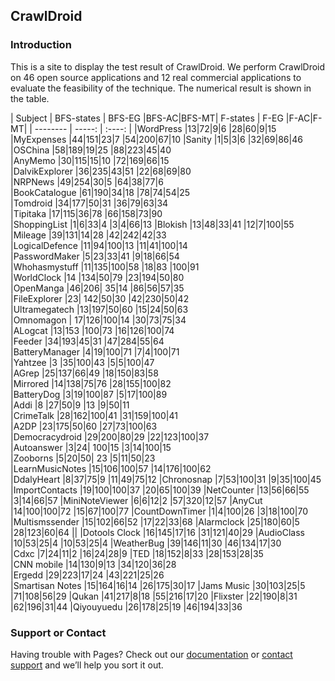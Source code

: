 ## CrawlDroid 
###  Introduction
 This is a site to display the test result of CrawlDroid. We perform CrawlDroid on 46 open source applications and 12 real commercial applications to evaluate the feasibility of the technique.  The numerical result is shown in the table.
 

| Subject       | BFS-states   |  BFS-EG  |BFS-AC|BFS-MT| F-states   | F-EG  |F-AC|F-MT|
| --------   | -----:  | :----:  |
|WordPress           |13|72|9|6              |28|60|9|15   
|MyExpenses         |44|151|23|7            |54|200|67|10 
|Sanity                   |1|5|3|6               |32|69|86|46   
|OSChina               |58|189|19|25          |88|223|45|40    
|AnyMemo 	        |30|115|15|10          |72|169|66|15   
|DalvikExplorer      |36|235|43|51        |22|68|69|80    
|NRPNews		        |49|254|30|5            |64|38|77|6	     
|BookCatalogue     |61|190|34|18		    |78|74|54|25    
|Tomdroid	             |34|177|50|31         |36|79|63|34	   
|Tipitaka                  |17|115|36|78            |66|158|73|90     
|ShoppingList          |1|6|33|4               |3|4|66|13 
|Blokish		             |13|48|33|41            |12|7|100|55	 
|Mileage		              |39|131|14|28         |42|242|42|33    
|LogicalDefence      |11|94|100|13         |11|41|100|14	   
|PasswordMaker     |5|23|33|41             |9|18|66|54     
|Whohasmystuff       |11|135|100|58      |18|83 |100|91    
|WorldClock	          |14 |134|50|79      |23|194|50|80	   
|OpenManga	          |46|206| 35|14        |86|56|57|35     
|FileExplorer	         |23| 142|50|30          |42|230|50|42           
|Ultramegatech	      |13|197|50|60         |15|24|50|63       
|Omnomagon	   	      |	17|126|100|14	      |30|73|75|34  
|ALogcat	               |13|153 |100|73       |16|126|100|74  
|Feeder		              |34|193|45|31             |47|284|55|64    
|BatteryManager      |4|19|100|71            |7|4|100|71      
|Yahtzee	               |3 |35|100|43	         |5|5|100|47        
|AGrep                    |25|137|66|49	           |18|150|83|58  
|Mirrored	              |14|138|75|76            |28|155|100|82  
|BatteryDog             |3|19|100|87           |5|17|100|89  
|Addi	                      |8 |27|50|9     	        |13 |9|50|11   
|CrimeTalk              |28|162|100|41	       |31|159|100|41	  
|A2DP 		              |23|175|50|60            |27|73|100|63  
|Democracydroid    |29|200|80|29          |22|123|100|37   
|Autoanswer            |3|24| 100|15          |3|14|100|15  
|Zooborns               |5|20|50| 23             |5|11|50|23   
|LearnMusicNotes   |15|106|100|57          |14|176|100|62  
|DdalyHeart              |8|37|75|9           |11|49|75|12 
|Chronosnap            |7|53|100|31            |9|35|100|45 
|ImportContacts        |19|100|100|37       |20|65|100|39 
|NetCounter             |13|56|66|55             |3|14|66|57 
|MiniNoteViewer       |6|6|12|2              |57|320|12|57 
|AnyCut                    |14|100|100|72         |15|67|100|77 
|CountDownTimer     |1|4|100|26          |3|18|100|70 
|Multismssender       |15|102|66|52           |17|22|33|68 
|Alarmclock              |25|180|60|5              |28|123|60|64 
||
|Dotools Clock     |16|145|17|16                 |31|121|40|29 
|AudioClass          |10|53|25|4                  |10|53|25|4 
|WeatherBug         |39|146|11|30                 |46|134|17|30  
|Cdxc                    |7|24|11|2                      |16|24|28|9 
|TED                     |18|152|8|33                 |28|153|28|35  
|CNN mobile          |14|130|9|13                  |34|120|36|28  
|Ergedd                 |29|223|17|24               |43|221|25|26  
|Smartisan Notes  |15|164|16|14                |26|175|30|17 
|Jams Music          |30|103|25|5                  |71|108|56|29 
|Qukan                  |41|217|8|18                   |55|216|17|20 
|Flixster                 |22|190|8|31                   |62|196|31|44 
|Qiyouyuedu         |26|178|25|19                |46|194|33|36 

### Support or Contact

Having trouble with Pages? Check out our [documentation](https://help.github.com/categories/github-pages-basics/) or [contact support](https://github.com/contact) and we’ll help you sort it out.
